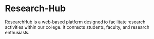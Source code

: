 # Research-Hub
ResearchHub is a web-based platform designed to facilitate research activities within our college. It connects students, faculty, and research enthusiasts.
